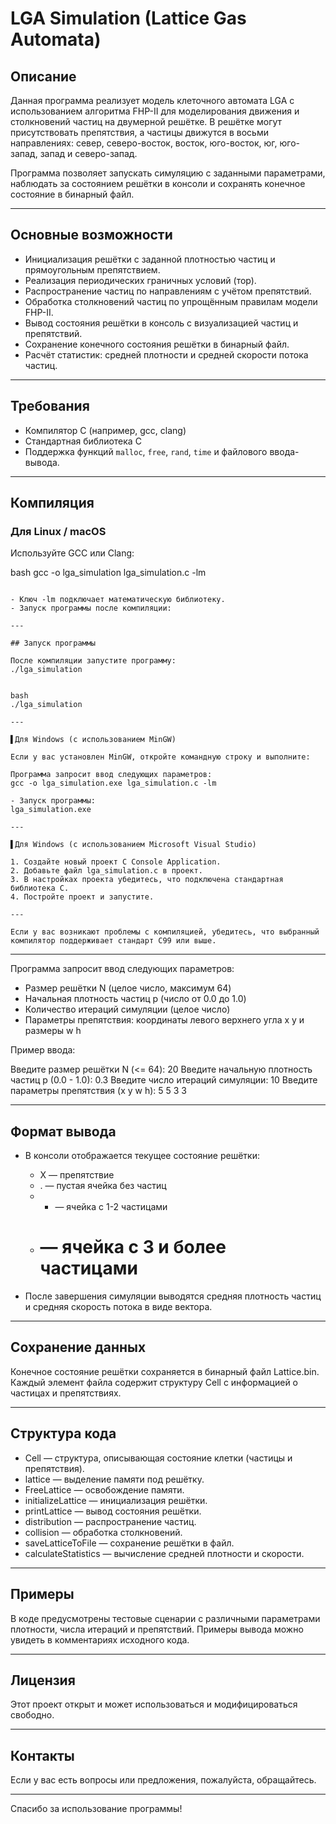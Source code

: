 # LGA Simulation (Lattice Gas Automata)

## Описание

Данная программа реализует модель клеточного автомата LGA с использованием алгоритма FHP-II для моделирования движения и столкновений частиц на двумерной решётке. В решётке могут присутствовать препятствия, а частицы движутся в восьми направлениях: север, северо-восток, восток, юго-восток, юг, юго-запад, запад и северо-запад.

Программа позволяет запускать симуляцию с заданными параметрами, наблюдать за состоянием решётки в консоли и сохранять конечное состояние в бинарный файл.

---

## Основные возможности

- Инициализация решётки с заданной плотностью частиц и прямоугольным препятствием.
- Реализация периодических граничных условий (тор).
- Распространение частиц по направлениям с учётом препятствий.
- Обработка столкновений частиц по упрощённым правилам модели FHP-II.
- Вывод состояния решётки в консоль с визуализацией частиц и препятствий.
- Сохранение конечного состояния решётки в бинарный файл.
- Расчёт статистик: средней плотности и средней скорости потока частиц.

---

## Требования

- Компилятор C (например, gcc, clang)
- Стандартная библиотека C
- Поддержка функций `malloc`, `free`, `rand`, `time` и файлового ввода-вывода.

---

## Компиляция


### Для Linux / macOS

Используйте GCC или Clang:

bash
gcc -o lga_simulation lga_simulation.c -lm
```

- Ключ -lm подключает математическую библиотеку.
- Запуск программы после компиляции:

---

## Запуск программы

После компиляции запустите программу:
./lga_simulation


bash
./lga_simulation

---

▌Для Windows (с использованием MinGW)

Если у вас установлен MinGW, откройте командную строку и выполните:

Программа запросит ввод следующих параметров:
gcc -o lga_simulation.exe lga_simulation.c -lm

- Запуск программы:
lga_simulation.exe

---

▌Для Windows (с использованием Microsoft Visual Studio)

1. Создайте новый проект C Console Application.
2. Добавьте файл lga_simulation.c в проект.
3. В настройках проекта убедитесь, что подключена стандартная библиотека C.
4. Постройте проект и запустите.

---

Если у вас возникают проблемы с компиляцией, убедитесь, что выбранный компилятор поддерживает стандарт C99 или выше.
```

---

Программа запросит ввод следующих параметров:

- Размер решётки N (целое число, максимум 64)
- Начальная плотность частиц p (число от 0.0 до 1.0)
- Количество итераций симуляции (целое число)
- Параметры препятствия: координаты левого верхнего угла x y и размеры w h

Пример ввода:

Введите размер решётки N (<= 64): 20
Введите начальную плотность частиц p (0.0 - 1.0): 0.3
Введите число итераций симуляции: 10
Введите параметры препятствия (x y w h): 5 5 3 3


---

## Формат вывода

- В консоли отображается текущее состояние решётки:
  - X — препятствие
  - . — пустая ячейка без частиц
  - * — ячейка с 1-2 частицами
  - # — ячейка с 3 и более частицами

- После завершения симуляции выводятся средняя плотность частиц и средняя скорость потока в виде вектора.

---

## Сохранение данных

Конечное состояние решётки сохраняется в бинарный файл Lattice.bin. Каждый элемент файла содержит структуру Cell с информацией о частицах и препятствиях.

---

## Структура кода

- Cell — структура, описывающая состояние клетки (частицы и препятствия).
- lattice — выделение памяти под решётку.
- FreeLattice — освобождение памяти.
- initializeLattice — инициализация решётки.
- printLattice — вывод состояния решётки.
- distribution — распространение частиц.
- collision — обработка столкновений.
- saveLatticeToFile — сохранение решётки в файл.
- calculateStatistics — вычисление средней плотности и скорости.

---

## Примеры

В коде предусмотрены тестовые сценарии с различными параметрами плотности, числа итераций и препятствий. Примеры вывода можно увидеть в комментариях исходного кода.

---

## Лицензия

Этот проект открыт и может использоваться и модифицироваться свободно.

---

## Контакты

Если у вас есть вопросы или предложения, пожалуйста, обращайтесь.

---

Спасибо за использование программы!


